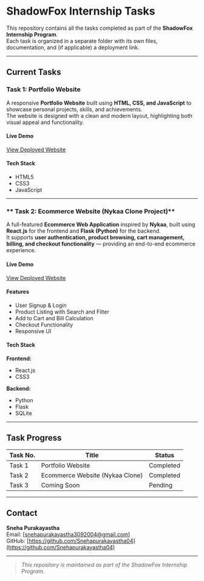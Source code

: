 
# ShadowFox Internship Tasks

This repository contains all the tasks completed as part of the **ShadowFox Internship Program**.  
Each task is organized in a separate folder with its own files, documentation, and (if applicable) a deployment link.

---

## Current Tasks

### **Task 1: Portfolio Website**
A responsive **Portfolio Website** built using **HTML, CSS, and JavaScript** to showcase personal projects, skills, and achievements.  
The website is designed with a clean and modern layout, highlighting both visual appeal and functionality.

#### Live Demo
[View Deployed Website](https://snehapurakayastha04.github.io/My-Portfolio-Website/)

#### Tech Stack
- HTML5  
- CSS3  
- JavaScript  
---

### ** Task 2: Ecommerce Website (Nykaa Clone Project)**
A full-featured **Ecommerce Web Application** inspired by **Nykaa**, built using **React.js** for the frontend and **Flask (Python)** for the backend.  
It supports **user authentication, product browsing, cart management, billing, and checkout functionality** — providing an end-to-end ecommerce experience.

####  Live Demo
[View Deployed Website](https://trendify-nykaclone.netlify.app)

####  Features
- User Signup & Login  
- Product Listing with Search and Filter  
- Add to Cart and Bill Calculation  
- Checkout Functionality  
- Responsive UI  

#### Tech Stack
**Frontend:**
- React.js  
- CSS3  

**Backend:**
- Python  
- Flask  
- SQLite  
---

##  Task Progress

| Task No. | Title | Status |
|-----------|--------|---------|
| Task 1 | Portfolio Website |  Completed |
| Task 2 | Ecommerce Website (Nykaa Clone) | Completed |
| Task 3 | Coming Soon |  Pending |

---


## Contact
**Sneha Purakayastha**  
Email: [snehapurakayastha3092004@gmail.com]  
GitHub: [https://github.com/Snehapurakayastha04](https://github.com/Snehapurakayastha04)

---

> *This repository is maintained as part of the ShadowFox Internship Program.*
